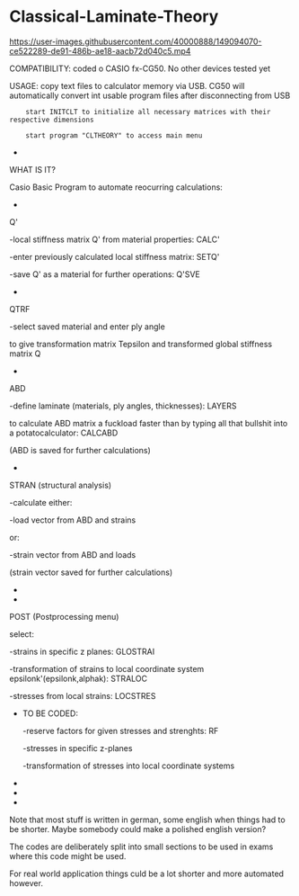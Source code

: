 # Classical-Laminate-Theory

https://user-images.githubusercontent.com/40000888/149094070-ce522289-de91-486b-ae18-aacb72d040c5.mp4


COMPATIBILITY: coded o CASIO fx-CG50. No other devices tested yet

USAGE:  copy text files to calculator memory via USB. CG50 will automatically convert int usable program files after disconnecting from USB

        start INITCLT to initialize all necessary matrices with their respective dimensions
        
        start program "CLTHEORY" to access main menu

*
WHAT IS IT?

Casio Basic Program to automate reocurring calculations:


*
Q'

-local stiffness matrix Q' from material properties: CALC'

-enter previously calculated local stiffness matrix: SETQ'

-save Q' as a material for further operations: Q'SVE


*
QTRF

-select saved material and enter ply angle

to give transformation matrix Tepsilon and transformed global stiffness matrix Q


*
ABD

-define laminate (materials, ply angles, thicknesses): LAYERS

to calculate ABD matrix a fuckload faster than by typing all that bullshit into a potatocalculator: CALCABD

(ABD is saved for further calculations)


*
STRAN (structural analysis)

-calculate either:

  -load vector from ABD and strains
  
 or:
 
  -strain vector from ABD and loads
  
(strain vector saved for further calculations)



*
*
POST (Postprocessing menu)

   select:
   
   -strains in specific z planes: GLOSTRAI
   
   -transformation of strains to local coordinate system epsilonk'(epsilonk,alphak): STRALOC
   
   -stresses from local strains: LOCSTRES


*
   TO BE CODED:
   
   -reserve factors for given stresses and strenghts: RF
   
   -stresses in specific z-planes
   
   -transformation of stresses into local coordinate systems



*
*
*
Note that most stuff is written in german, some english when things had to be shorter. Maybe somebody could make a polished english version?

The codes are deliberately split into small sections to be used in exams where this code might be used.

For real world application things culd be a lot shorter and more automated however.
